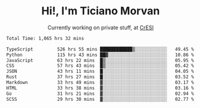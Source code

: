 <h1 align="center">Hi!, I'm Ticiano Morvan</h1>
<p align="center">Currently working on private stuff, at <a href="https://cresi.com.ar" target="_blank">CrESI</a></p>

<!--START_SECTION:waka-->

```txt
Total Time: 1,065 hrs 32 mins

TypeScript         526 hrs 55 mins ████████████▒░░░░░░░░░░░░   49.45 %
Python             115 hrs 43 mins ██▓░░░░░░░░░░░░░░░░░░░░░░   10.86 %
JavaScript         63 hrs 22 mins  █▒░░░░░░░░░░░░░░░░░░░░░░░   05.95 %
CSS                57 hrs 43 mins  █▒░░░░░░░░░░░░░░░░░░░░░░░   05.42 %
JSON               43 hrs 11 mins  █░░░░░░░░░░░░░░░░░░░░░░░░   04.05 %
Rust               37 hrs 27 mins  █░░░░░░░░░░░░░░░░░░░░░░░░   03.52 %
Markdown           33 hrs 49 mins  ▓░░░░░░░░░░░░░░░░░░░░░░░░   03.17 %
HTML               33 hrs 38 mins  ▓░░░░░░░░░░░░░░░░░░░░░░░░   03.16 %
Go                 31 hrs 21 mins  ▓░░░░░░░░░░░░░░░░░░░░░░░░   02.94 %
SCSS               29 hrs 30 mins  ▓░░░░░░░░░░░░░░░░░░░░░░░░   02.77 %
```

<!--END_SECTION:waka-->
